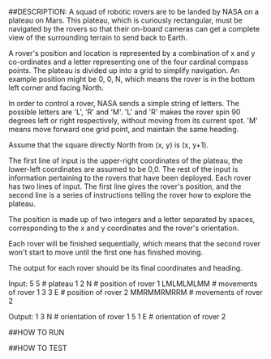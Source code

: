 ##DESCRIPTION:
A squad of robotic rovers are to be landed by NASA on a plateau on Mars. This plateau,
which is curiously rectangular, must be navigated by the rovers so that their on-board
cameras can get a complete view of the surrounding terrain to send back to Earth.

A rover's position and location is represented by a combination of x and y co-ordinates
and a letter representing one of the four cardinal compass points. The plateau is
divided up into a grid to simplify navigation. An example position might be 0, 0, N,
which means the rover is in the bottom left corner and facing North.

In order to control a rover, NASA sends a simple string of letters. The possible letters
are 'L', 'R' and 'M'. 'L' and 'R' makes the rover spin 90 degrees left or right
respectively, without moving from its current spot. 'M' means move forward one grid
point, and maintain the same heading.

Assume that the square directly North from (x, y) is (x, y+1).

The first line of input is the upper-right coordinates of the plateau, the lower-left
coordinates are assumed to be 0,0. The rest of the input is information pertaining to
the rovers that have been deployed. Each rover has two lines of input. The first line
gives the rover's position, and the second line is a series of instructions telling the
rover how to explore the plateau.

The position is made up of two integers and a letter separated by spaces, corresponding
to the x and y coordinates and the rover's orientation.

Each rover will be finished sequentially, which means that the second rover won't start
to move until the first one has finished moving.

The output for each rover should be its final coordinates and heading.

Input:
5 5  # plateau
1 2 N  # position of rover 1
LMLMLMLMM  # movements of rover 1
3 3 E  # position of rover 2
MMRMMRMRRM  # movements of rover 2

Output:
1 3 N  # orientation of rover 1
5 1 E  # orientation of rover 2

##HOW TO RUN

##HOW TO TEST
